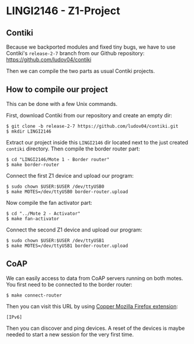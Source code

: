 # LINGI2146 - Z1-Project

## Contiki

Because we backported modules and fixed tiny bugs, we have to use Contiki's
`release-2-7` branch from our Github repository: https://github.com/ludov04/contiki

Then we can compile the two parts as usual Contiki projects.

## How to compile our project

This can be done with a few Unix commands.

First, download Contiki from our repository and create an empty dir:

    $ git clone -b release-2-7 https://github.com/ludov04/contiki.git
    $ mkdir LINGI2146

Extract our project inside this `LINGI2146` dir located next to the just created
`contiki` directory.
Then compile the border router part:

    $ cd "LINGI2146/Mote 1 - Border router"
    $ make border-router

Connect the first Z1 device and upload our program:

    $ sudo chown $USER:$USER /dev/ttyUSB0
    $ make MOTES=/dev/ttyUSB0 border-router.upload

Now compile the fan activator part:

    $ cd "../Mote 2 - Activator"
    $ make fan-activator

Connect the second Z1 device and upload our program:

    $ sudo chown $USER:$USER /dev/ttyUSB1
    $ make MOTES=/dev/ttyUSB1 border-router.upload


## CoAP

We can easily access to data from CoAP servers running on both motes.
You first need to be connected to the border router:

    $ make connect-router

Then you can visit this URL by using [Copper Mozilla Firefox extension](https://addons.mozilla.org/en-US/firefox/addon/copper-270430/):

    [IPv6]

Then you can discover and ping devices. A reset of the devices is maybe needed
to start a new session for the very first time.
